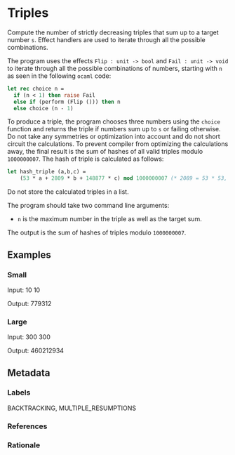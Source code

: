# Triples

Compute the number of strictly decreasing triples that sum up to a target number
`s`. Effect handlers are used to iterate through all the possible combinations.

The program uses the effects `Flip : unit -> bool` and `Fail : unit -> void` to
iterate through all the possible combinations of numbers, starting with `n` as
seen in the following `ocaml` code:

```ocaml
let rec choice n =
  if (n < 1) then raise Fail
  else if (perform (Flip ())) then n
  else choice (n - 1)
```

To produce a triple, the program chooses three numbers using the `choice`
function and returns the triple if numbers sum up to `s` or failing otherwise.
Do not take any symmetries or optimization into account and do not short circuit
the calculations. To prevent compiler from optimizing the calculations away, the
final result is the sum of hashes of all valid triples modulo `1000000007`. The
hash of triple is calculated as follows:

```ocaml
let hash_triple (a,b,c) =
    (53 * a + 2809 * b + 148877 * c) mod 1000000007 (* 2089 = 53 * 53, 148877 = 53 * 2089  *)
```

Do not store the calculated triples in a list.

The program should take two command line arguments:

- `n` is the maximum number in the triple as well as the target sum.

The output is the sum of hashes of triples modulo `1000000007`.

## Examples

### Small

Input: 10 10

Output: 779312

### Large

Input: 300 300

Output: 460212934

## Metadata

### Labels

BACKTRACKING, MULTIPLE_RESUMPTIONS

### References

### Rationale

